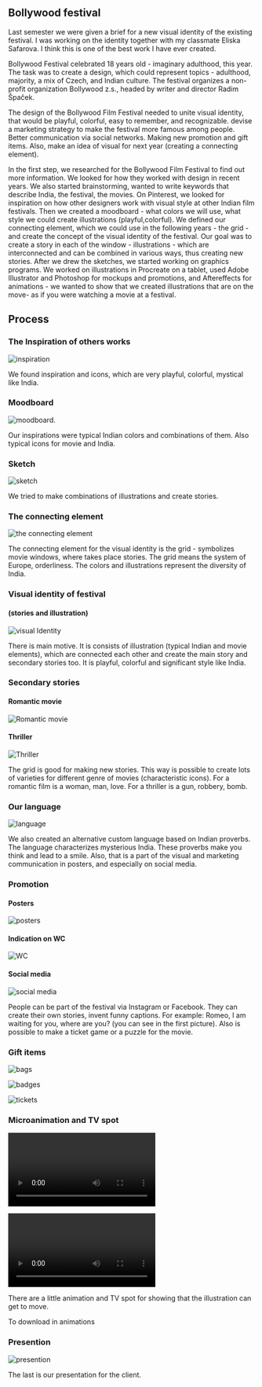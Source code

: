 
## Bollywood festival

Last semester we were given a brief for a new visual identity of the existing festival. I was working on the identity together with my classmate Eliska Safarova. I think this is one of the best work I have ever created.

Bollywood Festival celebrated 18 years old - imaginary adulthood, this year. The task was to create a design, which could represent topics - adulthood, majority, a mix of Czech, and Indian culture. The festival organizes a non-profit organization Bollywood z.s., headed by writer and director Radim Špaček.

The design of the Bollywood Film Festival needed to unite visual identity, that would be playful, colorful, easy to remember, and recognizable. devise a marketing strategy to make the festival more famous among people. Better communication via social networks. Making new promotion and gift items. Also, make an idea of visual for next year (creating a connecting element).

In the first step, we researched for the Bollywood Film Festival to find out more information. We looked for how they worked with design in recent years. We also started brainstorming, wanted to write keywords that describe India, the festival, the movies. On Pinterest, we looked for inspiration on how other designers work with visual style at other Indian film festivals. Then we created a moodboard - what colors we will use, what style we could create illustrations (playful,colorful). We defined our connecting element, which we could use in the following years - the grid - and create the concept of the visual identity of the festival. Our goal was to create a story in each of the window - illustrations - which are interconnected and can be combined in various ways, thus creating new stories. After we drew the sketches, we started working on graphics programs. We worked on illustrations in Procreate on a tablet, used Adobe Illustrator and Photoshop for mockups and promotions, and Aftereffects for animations - we wanted to show that we created illustrations that are on the move- as if you were watching a movie at a festival.

## Process

### The Inspiration of others works
![inspiration](images/inspiration-festival-works.jpg)

We found inspiration and icons, which are very playful, colorful, mystical like India. 

### Moodboard

![moodboard.](images/inspiration-festival-colors.jpg)

Our inspirations were typical Indian colors and combinations of them. Also typical icons for movie and India.

### Sketch

![sketch](images/sketch-festival.jpg)

We tried to make combinations of illustrations and create stories.

### The connecting element

![the connecting element](images/element-festival.jpg)

The connecting element for the visual identity is the grid - symbolizes movie windows, where takes place stories.
The grid means the system of Europe, orderliness. The colors and illustrations represent the diversity of India.

### Visual identity of festival  
#### (stories and illustration)

![visual Identity](images/stories-illustrations-festival.jpg)

There is main motive. It is consists of illustration (typical Indian and movie elements), which are connected each other and create the main story and secondary stories too. It is playful, colorful and significant style like India.

### Secondary stories
#### Romantic movie

![Romantic movie](images/romantic-movie-festival.jpg)

#### Thriller

![Thriller](images/thriller-festival.jpg)

The grid is good for making new stories. This way is possible to create lots of varieties for different genre of movies (characteristic icons). For a romantic film is a woman, man, love. For a thriller is a gun, robbery, bomb.

### Our language 

![language](images/language-festival.jpg)

We also created an alternative custom language based on Indian proverbs. The language characterizes mysterious India. These proverbs make you think and lead to a smile. Also, that is a part of the visual and marketing communication in posters, and especially on social media. 

### Promotion

#### Posters

![posters](images/posters-festival.jpg)

#### Indication on WC

![WC](images/wc-festival.jpg)

#### Social media

![social media](images/social-media-festival.jpg)

People can be part of the festival via Instagram or Facebook. They can create their own stories, invent funny captions. 
For example: Romeo, I am waiting for you, where are you? (you can see in the first picture). Also is possible to make a ticket game or a puzzle for the movie. 

### Gift items

![bags](images/bag-festival.jpg)

![badges](images/badges-festival.jpg)

![tickets](images/tickets-festival.jpg)

### Microanimation and TV spot

![Microanimation](animations/microanimation.mp4)

![TV spot](animations/TV-spot.mp4)

There are a little animation and TV spot for showing that the illustration can get to move.

To download in animations

### Presention 

![presention](presentation.jpg)

The last is our presentation for the client.



